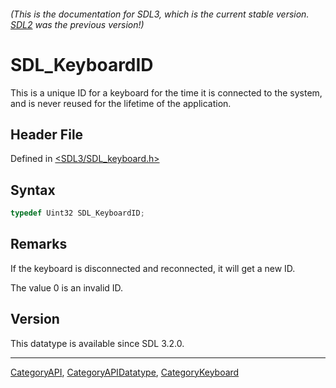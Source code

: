 ###### (This is the documentation for SDL3, which is the current stable version. [SDL2](https://wiki.libsdl.org/SDL2/) was the previous version!)
# SDL_KeyboardID

This is a unique ID for a keyboard for the time it is connected to the system, and is never reused for the lifetime of the application.

## Header File

Defined in [<SDL3/SDL_keyboard.h>](https://github.com/libsdl-org/SDL/blob/main/include/SDL3/SDL_keyboard.h)

## Syntax

```c
typedef Uint32 SDL_KeyboardID;
```

## Remarks

If the keyboard is disconnected and reconnected, it will get a new ID.

The value 0 is an invalid ID.

## Version

This datatype is available since SDL 3.2.0.

----
[CategoryAPI](CategoryAPI), [CategoryAPIDatatype](CategoryAPIDatatype), [CategoryKeyboard](CategoryKeyboard)

